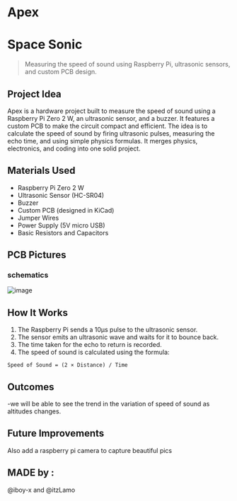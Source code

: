 # Apex
# Space Sonic

> Measuring the speed of sound using Raspberry Pi, ultrasonic sensors, and custom PCB design.

## Project Idea

Apex is a hardware project built to measure the speed of sound using a Raspberry Pi Zero 2 W, an ultrasonic sensor, and a buzzer. It features a custom PCB to make the circuit compact and efficient. The idea is to calculate the speed of sound by firing ultrasonic pulses, measuring the echo time, and using simple physics formulas. It merges physics, electronics, and coding into one solid project.

## Materials Used

- Raspberry Pi Zero 2 W
- Ultrasonic Sensor (HC-SR04)
- Buzzer
- Custom PCB (designed in KiCad)
- Jumper Wires
- Power Supply (5V micro USB)
- Basic Resistors and Capacitors
  
## PCB Pictures

### schematics
![image](https://github.com/user-attachments/assets/ab0a8613-94ad-4fbc-ba2b-f81a6876545f)

## How It Works

1. The Raspberry Pi sends a 10µs pulse to the ultrasonic sensor.
2. The sensor emits an ultrasonic wave and waits for it to bounce back.
3. The time taken for the echo to return is recorded.
4. The speed of sound is calculated using the formula:

```
Speed of Sound = (2 × Distance) / Time
```

## Outcomes
-we will be able to see the trend in the variation of speed of sound as altitudes changes.

## Future Improvements
Also add a raspberry pi camera to capture beautiful pics 

## MADE by :

@iboy-x and @itzLamo  
